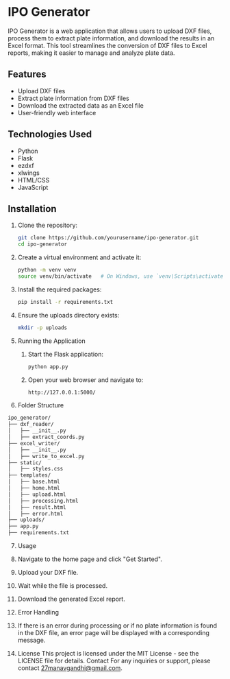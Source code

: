 # IPO Generator

IPO Generator is a web application that allows users to upload DXF files, process them to extract plate information, and download the results in an Excel format. This tool streamlines the conversion of DXF files to Excel reports, making it easier to manage and analyze plate data.

## Features

- Upload DXF files
- Extract plate information from DXF files
- Download the extracted data as an Excel file
- User-friendly web interface

## Technologies Used

- Python
- Flask
- ezdxf
- xlwings
- HTML/CSS
- JavaScript

## Installation

1. Clone the repository:
   ```bash
   git clone https://github.com/yourusername/ipo-generator.git
   cd ipo-generator
2. Create a virtual environment and activate it:
   ```bash
   python -m venv venv
   source venv/bin/activate   # On Windows, use `venv\Scripts\activate`

3. Install the required packages:
   ```bash
   pip install -r requirements.txt

4. Ensure the uploads directory exists:
   ```bash
   mkdir -p uploads


5. Running the Application

   1. Start the Flask application:
      ```bash
      python app.py

   2. Open your web browser and navigate to:
      ```bash
      http://127.0.0.1:5000/


6. Folder Structure
```bash
ipo_generator/
├── dxf_reader/
│   ├── __init__.py
│   ├── extract_coords.py
├── excel_writer/
│   ├── __init__.py
│   ├── write_to_excel.py
├── static/
│   ├── styles.css
├── templates/
│   ├── base.html
│   ├── home.html
│   ├── upload.html
│   ├── processing.html
│   ├── result.html
│   ├── error.html
├── uploads/
├── app.py
├── requirements.txt
```
7. Usage

  1. Navigate to the home page and click "Get Started".
  2. Upload your DXF file.
  3. Wait while the file is processed.
  4. Download the generated Excel report.

8. Error Handling

1. If there is an error during processing or if no plate information is found in the DXF file, an error page will be displayed with a corresponding message.
9. License
This project is licensed under the MIT License - see the LICENSE file for details.
Contact
For any inquiries or support, please contact 27manavgandhi@gmail.com.